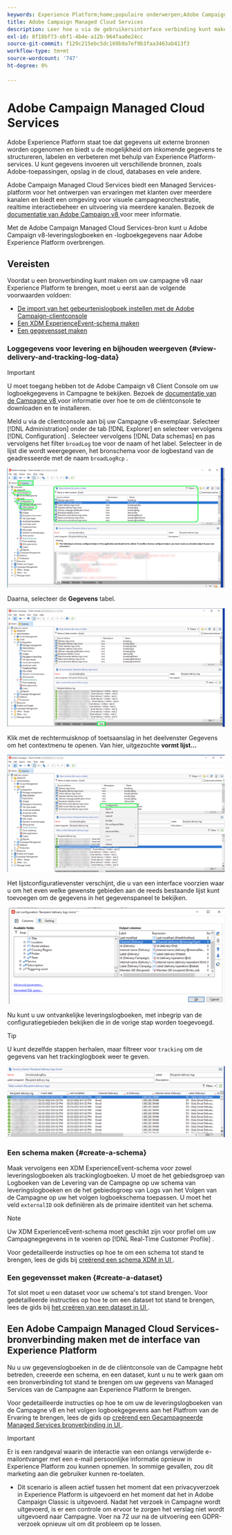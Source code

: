 ```yaml
---
keywords: Experience Platform;home;populaire onderwerpen;Adobe Campaign Managed Cloud Services;campagne;campagne beheerde services
title: Adobe Campaign Managed Cloud Services
description: Leer hoe u via de gebruikersinterface verbinding kunt maken tussen Campagne Managed Cloud Services en Experience Platform
exl-id: 8f18bf73-ebf1-4b4e-a12b-964faa0e24cc
source-git-commit: f129c215ebc5dc169b9a7ef9b3faa3463ab413f3
workflow-type: tm+mt
source-wordcount: '747'
ht-degree: 0%

---
```


# Adobe Campaign Managed Cloud Services

Adobe Experience Platform staat toe dat gegevens uit externe bronnen worden opgenomen en biedt u de mogelijkheid om inkomende gegevens te structureren, labelen en verbeteren met behulp van Experience Platform-services. U kunt gegevens invoeren uit verschillende bronnen, zoals Adobe-toepassingen, opslag in de cloud, databases en vele andere.

Adobe Campaign Managed Cloud Services biedt een Managed Services-platform voor het ontwerpen van ervaringen met klanten over meerdere kanalen en biedt een omgeving voor visuele campagneorchestratie, realtime interactiebeheer en uitvoering via meerdere kanalen. Bezoek de [ documentatie van Adobe Campaign v8 ](https://experienceleague.adobe.com/docs/campaign/campaign-v8/campaign-home.html?lang=nl) voor meer informatie.

Met de Adobe Campaign Managed Cloud Services-bron kunt u Adobe Campaign v8-leveringslogboeken en -logboekgegevens naar Adobe Experience Platform overbrengen.

## Vereisten

Voordat u een bronverbinding kunt maken om uw campagne v8 naar Experience Platform te brengen, moet u eerst aan de volgende voorwaarden voldoen:

* [De import van het gebeurtenislogboek instellen met de Adobe Campaign-clientconsole](#view-delivery-and-tracking-log-data)
* [Een XDM ExperienceEvent-schema maken](#create-a-schema)
* [Een gegevensset maken](#create-a-dataset)

### Loggegevens voor levering en bijhouden weergeven {#view-delivery-and-tracking-log-data}

>[!IMPORTANT]
>
>U moet toegang hebben tot de Adobe Campaign v8 Client Console om uw logboekgegevens in Campagne te bekijken. Bezoek de [ documentatie van de Campagne v8 ](https://experienceleague.adobe.com/docs/campaign/campaign-v8/deploy/connect.html) voor informatie over hoe te om de cliëntconsole te downloaden en te installeren.

Meld u via de clientconsole aan bij uw Campagne v8-exemplaar. Selecteer [!DNL Administration] onder de tab [!DNL Explorer] en selecteer vervolgens [!DNL Configuration] . Selecteer vervolgens [!DNL Data schemas] en pas vervolgens het filter `broadLog` toe voor de naam of het label. Selecteer in de lijst die wordt weergegeven, het bronschema voor de logbestand van de geadresseerde met de naam `broadLogRcp` .

![ de de cliëntconsole van Adobe Campaign v8 met het geselecteerde lusje van de Ontdekkingsreiziger, het Beleid, de Configuratie, en de schemaknopen van Gegevens breidden uit en het filtreren plaatste aan &quot;breed&quot;.](./images/campaign/explorer.png)

Daarna, selecteer de **Gegevens** tabel.

![ de Adobe Campaign v8 cliëntconsole met het geselecteerde gegevenslusje.](./images/campaign/data.png)

Klik met de rechtermuisknop of toetsaanslag in het deelvenster Gegevens om het contextmenu te openen. Van hier, uitgezochte **vormt lijst...**

![ de Adobe Campaign v8 cliëntconsole met het contextafhankelijke open menu en de Configure geselecteerde lijstoptie.](./images/campaign/configure.png)

Het lijstconfiguratievenster verschijnt, die u van een interface voorzien waar u om het even welke gewenste gebieden aan de reeds bestaande lijst kunt toevoegen om de gegevens in het gegevenspaneel te bekijken.

![ een lijst van configuraties voor ontvankelijke leveringslogboeken die voor het bekijken kunnen worden toegevoegd.](./images/campaign/list-configuration.png)

Nu kunt u uw ontvankelijke leveringslogboeken, met inbegrip van de configuratiegebieden bekijken die in de vorige stap worden toegevoegd.

>[!TIP]
>
>U kunt dezelfde stappen herhalen, maar filtreer voor `tracking` om de gegevens van het trackinglogboek weer te geven.

![ de ontvankelijke leveringslogboeken die met informatie over zijn laatste gewijzigde naam, leveringskanaal, interne leveringsnaam, en etiket worden getoond.](./images/campaign/recipient-delivery-logs.png)

### Een schema maken {#create-a-schema}

Maak vervolgens een XDM ExperienceEvent-schema voor zowel leveringslogboeken als trackinglogboeken. U moet de het gebiedsgroep van Logboeken van de Levering van de Campagne op uw schema van leveringslogboeken en de het gebiedsgroep van Logs van het Volgen van de Campagne op uw het volgen logboekschema toepassen. U moet het veld `externalID` ook definiëren als de primaire identiteit van het schema.

>[!NOTE]
>
>Uw XDM ExperienceEvent-schema moet geschikt zijn voor profiel om uw Campagnegegevens in te voeren op [!DNL Real-Time Customer Profile] .

Voor gedetailleerde instructies op hoe te om een schema tot stand te brengen, lees de gids bij [ creërend een schema XDM in UI ](../../../xdm/tutorials/create-schema-ui.md).

### Een gegevensset maken {#create-a-dataset}

Tot slot moet u een dataset voor uw schema&#39;s tot stand brengen. Voor gedetailleerde instructies op hoe te om een dataset tot stand te brengen, lees de gids bij [ het creëren van een dataset in UI ](../../../catalog/datasets/user-guide.md).

## Een Adobe Campaign Managed Cloud Services-bronverbinding maken met de interface van Experience Platform

Nu u uw gegevenslogboeken in de de cliëntconsole van de Campagne hebt betreden, creeerde een schema, en een dataset, kunt u nu te werk gaan om een bronverbinding tot stand te brengen om uw gegevens van Managed Services van de Campagne aan Experience Platform te brengen.

Voor gedetailleerde instructies op hoe te om uw de leveringslogboeken van de Campagne v8 en het volgen logboekgegevens aan het Platfrom van de Ervaring te brengen, lees de gids op [ creërend een Gecampagneerde Managed Services bronverbinding in UI ](../../tutorials/ui/create/adobe-applications/campaign.md).

>[!IMPORTANT]
>
>Er is een randgeval waarin de interactie van een onlangs verwijderde e-mailontvanger met een e-mail persoonlijke informatie opnieuw in Experience Platform zou kunnen opnemen. In sommige gevallen, zou dit marketing aan die gebruiker kunnen re-toelaten.
>
>* Dit scenario is alleen actief tussen het moment dat een privacyverzoek in Experience Platform is uitgevoerd en het moment dat het in Adobe Campaign Classic is uitgevoerd. Nadat het verzoek in Campagne wordt uitgevoerd, is er een controle om ervoor te zorgen het verslag niet wordt uitgevoerd naar Campagne. Voer na 72 uur na de uitvoering een GDPR-verzoek opnieuw uit om dit probleem op te lossen.
